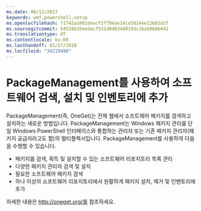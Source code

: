 ```yaml
---
ms.date: 06/12/2017
keywords: wmf,powershell,setup
ms.openlocfilehash: f1742aa901deacf2ff9eae14ce5814ee12682a2f
ms.sourcegitcommit: 54534635eedacf531d8d6344019dc16a50b8b441
ms.translationtype: HT
ms.contentlocale: ko-KR
ms.lasthandoff: 05/17/2018
ms.locfileid: "34219490"
---
```

# <a name="software-discovery-install-and-inventory-with-packagemanagement"></a>PackageManagement를 사용하여 소프트웨어 검색, 설치 및 인벤토리에 추가

PackageManagement(즉, OneGet)는 전체 웹에서 소프트웨어 패키지를 검색하고 설치하는 새로운 방법입니다. PackageManagement는 Windows 패키지 관리를 단일 Windows PowerShell 인터페이스와 통합하는 관리자 또는 기존 패키지 관리자(패키지 공급자라고도 함)의 멀티플렉서입니다. PackageManagement를 사용하여 다음을 수행할 수 있습니다.

-   패키지를 검색, 획득 및 설치할 수 있는 소프트웨어 리포지토리 목록 관리
-   다양한 패키지 관리자 검색 및 설치
-   필요한 소프트웨어 패키지 검색
-   하나 이상의 소프트웨어 리포지토리에서 원활하게 패키지 설치, 제거 및 인벤토리에 추가

자세한 내용은 http://oneget.org/를 참조하세요.
